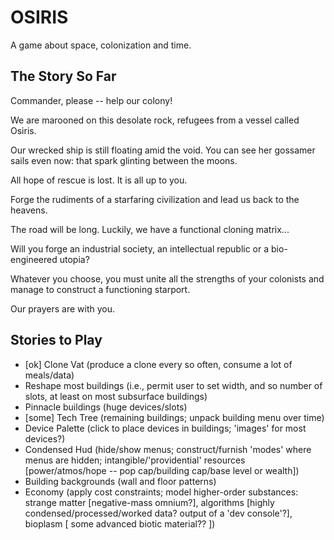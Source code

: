 # OSIRIS

A game about space, colonization and time.

## The Story So Far

Commander, please -- help our colony!

We are marooned on this desolate rock, refugees from a vessel called Osiris. 

Our wrecked ship is still floating amid the void. You can see her gossamer sails even now: that spark glinting between the moons.

All hope of rescue is lost. It is all up to you.

Forge the rudiments of a starfaring civilization and lead us back to the heavens.

The road will be long. Luckily, we have a functional cloning matrix...

Will you forge an industrial society, an intellectual republic or a bio-engineered utopia?

Whatever you choose, you must unite all the strengths of your colonists and manage to construct a functioning starport.

Our prayers are with you.

## Stories to Play

- [ok] Clone Vat (produce a clone every so often, consume a lot of meals/data)
- Reshape most buildings (i.e., permit user to set width, and so number of slots, at least on most subsurface buildings)
- Pinnacle buildings (huge devices/slots)
- [some] Tech Tree (remaining buildings; unpack building menu over time) 
- Device Palette (click to place devices in buildings; 'images' for most devices?)
- Condensed Hud (hide/show menus; construct/furnish 'modes' where menus are hidden; intangible/'providential' resources [power/atmos/hope -- pop cap/building cap/base level or wealth])
- Building backgrounds (wall and floor patterns)
- Economy (apply cost constraints; model higher-order substances: strange matter [negative-mass omnium?], algorithms [highly condensed/processed/worked data? output of a 'dev console'?], bioplasm [ some advanced biotic material?? ])